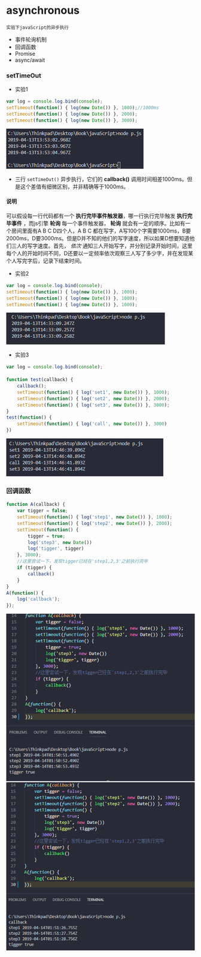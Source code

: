 # asynchronous
    实验下javaScript的异步执行
+ 事件轮询机制
+ 回调函数
+ Promise
+ async/await
### setTimeOut
+ 实验1
```js
var log = console.log.bind(console);
setTimeout(function() { log(new Date()) }, 1000);//1000ms 
setTimeout(function() { log(new Date()) }, 2000);
setTimeout(function() { log(new Date()) }, 3000);
```
![结果](asyncpng/asynchronous1.png)
+ 三行 ` setTimeOut() ` 异步执行，它们的 **callback()** 调用时间相差1000ms。但是这个差值有细微区别，并非精确等于1000ms。
#### 说明

可以假设每一行代码都有一个 **执行完毕事件触发器**，哪一行执行完毕触发 **执行完毕事件** ，而js引擎 **轮询** 每一个事件触发器， **轮询** 就会有一定的顺序。比如有一个房间里面有A B C D四个人，A B C 都在写字，A写100个字需要1000ms，B要2000ms，D要3000ms。但是D并不知的他们的写字速度，所以如果D想要知道他们三人的写字速度。首先， *依次* 通知三人开始写字，并分别记录开始时间，这里每个人的开始时间不同，D还要以一定频率依次观察三人写了多少字，并在发现某个人写完字后，记录下结束时间。
+ 实验2
```js
var log = console.log.bind(console);
setTimeout(function() { log(new Date()) }, 1000);
setTimeout(function() { log(new Date()) }, 1000);
setTimeout(function() { log(new Date()) }, 1000);
```
![结果](asyncpng/asynchronous2.png)
+ 实验3
```js
var log = console.log.bind(console);

function test(callback) {
    callback();
    setTimeout(function() { log('set1', new Date()) }, 1000);
    setTimeout(function() { log('set2', new Date()) }, 2000);
    setTimeout(function() { log('set3', new Date()) }, 3000);
}
test(function() {
    setTimeout(function() { log('call', new Date()) }, 3000)
})
```
![结果](asyncpng/asynchronous3.png)
### 回调函数
```js
function A(callback) {
    var tigger = false;
    setTimeout(function() { log('step1', new Date()) }, 1000);
    setTimeout(function() { log('step2', new Date()) }, 2000);
    setTimeout(function() {
        tigger = true;
        log('step3', new Date())
        log('tigger', tigger)
    }, 3000);
    //这里尝试一下，发现tigger已经在'step1,2,3'之前执行完毕
    if (tigger) {
        callback()
    }
}
A(function() {
    log('callback');
});
```
![结果](./asyncpng/asynchronous4.png)
![结果](./asyncpng/asynchronous5.png)
